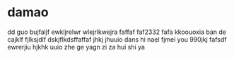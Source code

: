 # damao
dd
guo bujfaljf ewkljrelwr
wlejrlkwejra 
faffaf
faf2332
fafa
kkoouoxia ban de 
cajklf
fjlksjdlf
dskjflkdsffaffaf
jhkj
jhuuio
dans hi nael fjmei you 
990jkj
fafsdf
ewrerjiu
hjkhk
uuio
zhe ge yagn zi
za hui shi ya 
